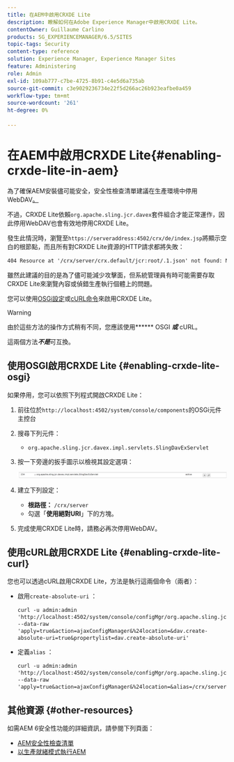```yaml
---
title: 在AEM中啟用CRXDE Lite
description: 瞭解如何在Adobe Experience Manager中啟用CRXDE Lite。
contentOwner: Guillaume Carlino
products: SG_EXPERIENCEMANAGER/6.5/SITES
topic-tags: Security
content-type: reference
solution: Experience Manager, Experience Manager Sites
feature: Administering
role: Admin
exl-id: 109ab777-c7be-4725-8b91-c4e5d6a735ab
source-git-commit: c3e9029236734e22f5d266ac26b923eafbe0a459
workflow-type: tm+mt
source-wordcount: '261'
ht-degree: 0%

---
```


# 在AEM中啟用CRXDE Lite{#enabling-crxde-lite-in-aem}

為了確保AEM安裝儘可能安全，安全性檢查清單建議在生產環境中停用WebDAV[。](/help/sites-administering/security-checklist.md#disable-webdav)

不過，CRXDE Lite依賴`org.apache.sling.jcr.davex`套件組合才能正常運作，因此停用WebDAV也會有效地停用CRXDE Lite。

發生此情況時，瀏覽至`https://serveraddress:4502/crx/de/index.jsp`將顯示空白的根節點，而且所有對CRXDE Lite資源的HTTP請求都將失敗：

```xml
404 Resource at '/crx/server/crx.default/jcr:root/.1.json' not found: No resource found
```

雖然此建議的目的是為了儘可能減少攻擊面，但系統管理員有時可能需要存取CRXDE Lite來瀏覽內容或偵錯生產執行個體上的問題。

您可以使用[OSGi設定](#enabling-crxde-lite-osgi)或[cURL命令](#enabling-crxde-lite-curl)來啟用CRXDE Lite。

>[!WARNING]
>
>由於這些方法的操作方式稍有不同，您應該使用&#x200B;****** OSGI ***或*** cURL。
>
>這兩個方法&#x200B;***不是***&#x200B;可互換。

## 使用OSGI啟用CRXDE Lite {#enabling-crxde-lite-osgi}

如果停用，您可以依照下列程式開啟CRXDE Lite：

1. 前往位於`http://localhost:4502/system/console/components`的OSGi元件主控台
1. 搜尋下列元件：

   * `org.apache.sling.jcr.davex.impl.servlets.SlingDavExServlet`

1. 按一下旁邊的扳手圖示以檢視其設定選項：

   ![chlimage_1-80](assets/chlimage_1-80a.png)

1. 建立下列設定：

   * **根路徑：** `/crx/server`
   * 勾選「**使用絕對URI**」下的方塊。

1. 完成使用CRXDE Lite時，請務必再次停用WebDAV。

## 使用cURL啟用CRXDE Lite {#enabling-crxde-lite-curl}

您也可以透過cURL啟用CRXDE Lite，方法是執行這兩個命令（兩者）：

* 啟用`create-absolute-uri` ：

  ```shell
  curl -u admin:admin 'http://localhost:4502/system/console/configMgr/org.apache.sling.jcr.davex.impl.servlets.SlingDavExServlet' --data-raw 'apply=true&action=ajaxConfigManager&%24location=&dav.create-absolute-uri=true&propertylist=dav.create-absolute-uri'
  ```

* 定義`alias` ：

  ```shell
  curl -u admin:admin 'http://localhost:4502/system/console/configMgr/org.apache.sling.jcr.davex.impl.servlets.SlingDavExServlet' --data-raw 'apply=true&action=ajaxConfigManager&%24location=&alias=/crx/server&propertylist=alias'
  ```

## 其他資源 {#other-resources}

如需AEM 6安全性功能的詳細資訊，請參閱下列頁面：

* [AEM安全性檢查清單](/help/sites-administering/security-checklist.md)
* [以生產就緒模式執行AEM](/help/sites-administering/production-ready.md)
